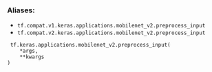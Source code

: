 ### Aliases:
- `tf.compat.v1.keras.applications.mobilenet_v2.preprocess_input`
- `tf.compat.v2.keras.applications.mobilenet_v2.preprocess_input`

```
 tf.keras.applications.mobilenet_v2.preprocess_input(
    *args,
    **kwargs
)
```
